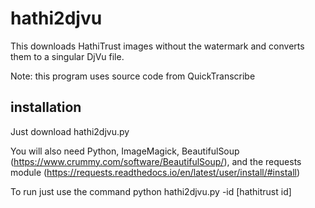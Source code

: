 # hathi2djvu

This downloads HathiTrust images without the watermark and converts them to a singular DjVu file. 

Note: this program uses source code from QuickTranscribe

## installation
Just download hathi2djvu.py

You will also need Python, ImageMagick, BeautifulSoup (https://www.crummy.com/software/BeautifulSoup/), and the requests module (https://requests.readthedocs.io/en/latest/user/install/#install)

To run just use the command python hathi2djvu.py -id [hathitrust id]
